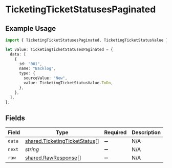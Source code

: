 # TicketingTicketStatusesPaginated

## Example Usage

```typescript
import { TicketingTicketStatusesPaginated, TicketingTicketStatusValue } from "@stackone/stackone-client-ts/sdk/models/shared";

let value: TicketingTicketStatusesPaginated = {
  data: [
    {
      id: "001",
      name: "Backlog",
      type: {
        sourceValue: "New",
        value: TicketingTicketStatusValue.ToDo,
      },
    },
  ],
};
```

## Fields

| Field                                                                                 | Type                                                                                  | Required                                                                              | Description                                                                           |
| ------------------------------------------------------------------------------------- | ------------------------------------------------------------------------------------- | ------------------------------------------------------------------------------------- | ------------------------------------------------------------------------------------- |
| `data`                                                                                | [shared.TicketingTicketStatus](../../../sdk/models/shared/ticketingticketstatus.md)[] | :heavy_minus_sign:                                                                    | N/A                                                                                   |
| `next`                                                                                | *string*                                                                              | :heavy_minus_sign:                                                                    | N/A                                                                                   |
| `raw`                                                                                 | [shared.RawResponse](../../../sdk/models/shared/rawresponse.md)[]                     | :heavy_minus_sign:                                                                    | N/A                                                                                   |
